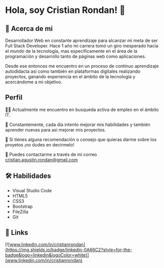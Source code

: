 
# Hola, soy Cristian Rondan! 👋


## 🚀 Acerca de mi
Desarrollador Web en constante aprendizaje para alcanzar mi meta de ser Full Stack Developer.
Hace 1 año mi carrera tomó un giro inesperado hacia el mundo de la tecnología, mas específicamente en el área de la programación y desarrollo tanto de páginas web como aplicaciones.

Desde ese entonces me encuentro en un proceso de continuo aprendizaje autodidacta así como también en plataformas digitales realizando proyectos, ganando experiencia en el ámbito de la tecnología y acercándome a mi objetivo.


## Perfil
👩‍💻 Actualmente me encuentro en busqueda activa de empleo en el ámbito IT.

🧠 Constantemente, cada día intento mejorar mis habilidades y también aprender nuevas para asi mejorar mis proyectos.

🤔 Si tienes alguna recomendación o consejo que quieras darme sobre los proyetos ¡no dudes en decirmelo! 

💬 Puedes contactarme a través de mi correo cristian.agustin.rondan@gmail.com

## 🛠 Habilidades
- Visual Studio Code
- HTML5
- CSS3
- Bootstrap
- FileZilla
- Git


## 🔗 Links
[![www.linkedin.com/in/cristianrondan](https://img.shields.io/badge/linkedin-0A66C2?style=for-the-badge&logo=linkedin&logoColor=white)](www.linkedin.com/in/cristianrondan)

